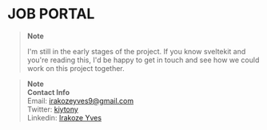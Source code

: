 # JOB PORTAL

> **Note**
> 
> I'm still in the early stages of the project. If you know sveltekit and you're reading this, I'd be happy to get in touch and see how we could work on this project together.

> **Note**<br>
> **Contact Info**<br>
> Email: [irakozeyves9@gmail.com](mailto:irakozeyves9@gmail.com)<br>
> Twitter: [kiytony](https://twitter.com/kiytony)<br>
> Linkedin: [Irakoze Yves](linkedin.com/in/irakozeyves)
